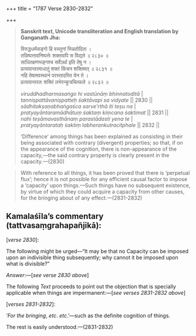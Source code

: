 +++
title = "1787 Verse 2830-2832"

+++
> **Sanskrit text, Unicode transliteration and English translation by Ganganath Jha:** 
>
> विरुद्धधर्मसङ्गो हि वस्तूनां भिन्नतोदिता ।  
> तन्निष्पत्तावनिष्पत्तेः शक्तावपि स विद्यते ॥ २८३० ॥  
> साधितक्षणभङ्गश्च सर्वेऽर्था इति तेषु न ।  
> प्रत्ययान्तरमाधातुं शक्तं किंचन शक्तिमत् ॥ २८३१ ॥  
> नहि तेषामवस्थानं परस्तादस्ति येन ते ।  
> प्रत्ययान्तरतः शक्तिं लभेरन्कुत्रचित्फले ॥ २८३२ ॥ 
>
> *viruddhadharmasaṅgo hi vastūnāṃ bhinnatoditā* \|  
> *tanniṣpattāvaniṣpatteḥ śaktāvapi sa vidyate* \|\| 2830 \|\|  
> *sādhitakṣaṇabhaṅgaśca sarve'rthā iti teṣu na* \|  
> *pratyayāntaramādhātuṃ śaktaṃ kiṃcana śaktimat* \|\| 2831 \|\|  
> *nahi teṣāmavasthānaṃ parastādasti yena te* \|  
> *pratyayāntarataḥ śaktiṃ labherankutracitphale* \|\| 2832 \|\| 
>
> ‘Difference’ among things has been explained as consisting in their being associated with contrary (divergent) properties; so that, if on the appearance of the cognition, there is non-appearance of the capacity,—the said contrary property is clearly present in the capacity.—(2830)

> With reference to all things, it has been proved that there is ‘perpetual flux’; hence it is not possible for any efficient causal factor to impose a ‘capacity’ upon things.—Such things have no subsequent existence, by virtue of which they could acquire a capacity from other causes, for the bringing about of any effect.—(2831-2832)



## Kamalaśīla’s commentary (tattvasaṃgrahapañjikā):

[*verse 2830*]:

The following might be urged—“It may be that no Capacity can be imposed upon an indivisible thing subsequently; why cannot it be imposed upon what is divisible?”

*Answer*:—[*see verse 2830 above*]

The following *Text* proceeds to point out the objection that is specially applicable when things are impermanent:—[*see verses 2831-2832 above*]

[*verses 2831-2832*]:

‘*For the bringing*, *etc*. *etc*.’—such as the definite cognition of things.

The rest is easily understood.—(2831-2832)


